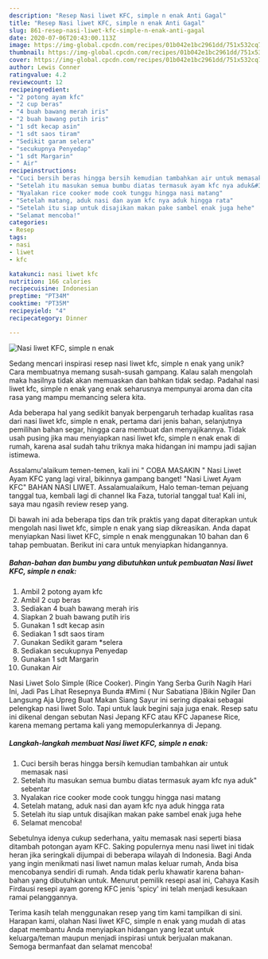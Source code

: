 ```yaml
---
description: "Resep Nasi liwet KFC, simple n enak Anti Gagal"
title: "Resep Nasi liwet KFC, simple n enak Anti Gagal"
slug: 861-resep-nasi-liwet-kfc-simple-n-enak-anti-gagal
date: 2020-07-06T20:43:00.113Z
image: https://img-global.cpcdn.com/recipes/01b042e1bc2961dd/751x532cq70/nasi-liwet-kfc-simple-n-enak-foto-resep-utama.jpg
thumbnail: https://img-global.cpcdn.com/recipes/01b042e1bc2961dd/751x532cq70/nasi-liwet-kfc-simple-n-enak-foto-resep-utama.jpg
cover: https://img-global.cpcdn.com/recipes/01b042e1bc2961dd/751x532cq70/nasi-liwet-kfc-simple-n-enak-foto-resep-utama.jpg
author: Lewis Conner
ratingvalue: 4.2
reviewcount: 12
recipeingredient:
- "2 potong ayam kfc"
- "2 cup beras"
- "4 buah bawang merah iris"
- "2 buah bawang putih iris"
- "1 sdt kecap asin"
- "1 sdt saos tiram"
- "Sedikit garam selera"
- "secukupnya Penyedap"
- "1 sdt Margarin"
- " Air"
recipeinstructions:
- "Cuci bersih beras hingga bersih kemudian tambahkan air untuk memasak nasi"
- "Setelah itu masukan semua bumbu diatas termasuk ayam kfc nya aduk&#34; sebentar"
- "Nyalakan rice cooker mode cook tunggu hingga nasi matang"
- "Setelah matang, aduk nasi dan ayam kfc nya aduk hingga rata"
- "Setelah itu siap untuk disajikan makan pake sambel enak juga hehe"
- "Selamat mencoba!"
categories:
- Resep
tags:
- nasi
- liwet
- kfc

katakunci: nasi liwet kfc 
nutrition: 166 calories
recipecuisine: Indonesian
preptime: "PT34M"
cooktime: "PT35M"
recipeyield: "4"
recipecategory: Dinner

---
```



![Nasi liwet KFC, simple n enak](https://img-global.cpcdn.com/recipes/01b042e1bc2961dd/751x532cq70/nasi-liwet-kfc-simple-n-enak-foto-resep-utama.jpg)

Sedang mencari inspirasi resep nasi liwet kfc, simple n enak yang unik? Cara membuatnya memang susah-susah gampang. Kalau salah mengolah maka hasilnya tidak akan memuaskan dan bahkan tidak sedap. Padahal nasi liwet kfc, simple n enak yang enak seharusnya mempunyai aroma dan cita rasa yang mampu memancing selera kita.

Ada beberapa hal yang sedikit banyak berpengaruh terhadap kualitas rasa dari nasi liwet kfc, simple n enak, pertama dari jenis bahan, selanjutnya pemilihan bahan segar, hingga cara membuat dan menyajikannya. Tidak usah pusing jika mau menyiapkan nasi liwet kfc, simple n enak enak di rumah, karena asal sudah tahu triknya maka hidangan ini mampu jadi sajian istimewa.

Assalamu&#39;alaikum temen-temen, kali ini &#34; COBA MASAKIN &#34; Nasi Liwet Ayam KFC yang lagi viral, bikinnya gampang banget! &#34;Nasi Liwet Ayam KFC&#34; BAHAN NASI LIWET. Assalamualaikum, Halo teman-teman pejuang tanggal tua, kembali lagi di channel Ika Faza, tutorial tanggal tua! Kali ini, saya mau ngasih review resep yang.


Di bawah ini ada beberapa tips dan trik praktis yang dapat diterapkan untuk mengolah nasi liwet kfc, simple n enak yang siap dikreasikan. Anda dapat menyiapkan Nasi liwet KFC, simple n enak menggunakan 10 bahan dan 6 tahap pembuatan. Berikut ini cara untuk menyiapkan hidangannya.

<!--inarticleads1-->

##### Bahan-bahan dan bumbu yang dibutuhkan untuk pembuatan Nasi liwet KFC, simple n enak:

1. Ambil 2 potong ayam kfc
1. Ambil 2 cup beras
1. Sediakan 4 buah bawang merah iris
1. Siapkan 2 buah bawang putih iris
1. Gunakan 1 sdt kecap asin
1. Sediakan 1 sdt saos tiram
1. Gunakan Sedikit garam *selera
1. Sediakan secukupnya Penyedap
1. Gunakan 1 sdt Margarin
1. Gunakan  Air


Nasi Liwet Solo Simple (Rice Cooker). Pingin Yang Serba Gurih Nagih Hari Ini, Jadi Pas Lihat Resepnya Bunda #Mimi ( Nur Sabatiana )Bikin Ngiler Dan Langsung Aja Upreg Buat Makan Siang Sayur ini sering dipakai sebagai pelengkap nasi liwet Solo. Tapi untuk lauk begini saja juga enak. Resep satu ini dikenal dengan sebutan Nasi Jepang KFC atau KFC Japanese Rice, karena memang pertama kali yang memopulerkannya di Jepang. 

<!--inarticleads2-->

##### Langkah-langkah membuat Nasi liwet KFC, simple n enak:

1. Cuci bersih beras hingga bersih kemudian tambahkan air untuk memasak nasi
1. Setelah itu masukan semua bumbu diatas termasuk ayam kfc nya aduk&#34; sebentar
1. Nyalakan rice cooker mode cook tunggu hingga nasi matang
1. Setelah matang, aduk nasi dan ayam kfc nya aduk hingga rata
1. Setelah itu siap untuk disajikan makan pake sambel enak juga hehe
1. Selamat mencoba!


Sebetulnya idenya cukup sederhana, yaitu memasak nasi seperti biasa ditambah potongan ayam KFC. Saking populernya menu nasi liwet ini tidak heran jika seringkali dijumpai di beberapa wilayah di Indonesia. Bagi Anda yang ingin menikmati nasi liwet namun malas keluar rumah, Anda bisa mencobanya sendiri di rumah. Anda tidak perlu khawatir karena bahan-bahan yang dibutuhkan untuk. Menurut pemilik resepi asal ini, Cahaya Kasih Firdausi resepi ayam goreng KFC jenis &#39;spicy&#39; ini telah menjadi kesukaan ramai pelanggannya. 

Terima kasih telah menggunakan resep yang tim kami tampilkan di sini. Harapan kami, olahan Nasi liwet KFC, simple n enak yang mudah di atas dapat membantu Anda menyiapkan hidangan yang lezat untuk keluarga/teman maupun menjadi inspirasi untuk berjualan makanan. Semoga bermanfaat dan selamat mencoba!
